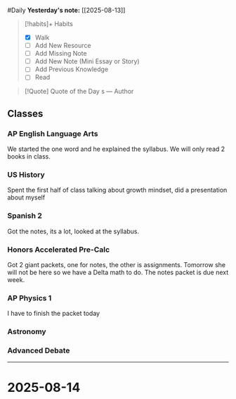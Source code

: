 #Daily
**Yesterday's note:** [[2025-08-13]]

> [!habits]+ Habits 
>- [x] Walk 
>- [ ] Add New Resource
> - [ ] Add Missing Note
> - [ ] Add New Note (Mini Essay or Story)
> - [ ] Add Previous Knowledge  
> - [ ] Read

> [!Quote]  Quote of the Day
> s
> — Author

## Classes 

### AP English Language Arts 
We started the one word and he explained the syllabus. We will only read 2 books in class. 
### US History 
Spent the first half of class talking about growth mindset, did a presentation about myself
### Spanish 2 
Got the notes, its a lot, looked at the syllabus.
### Honors Accelerated Pre-Calc 
Got 2 giant packets, one for notes, the other is assignments. Tomorrow she will not be here so we have a Delta math to do. The notes packet is due next week.
### AP Physics 1 
I have to finish the packet today 
### Astronomy 

### Advanced Debate 


<hr>

# 2025-08-14


